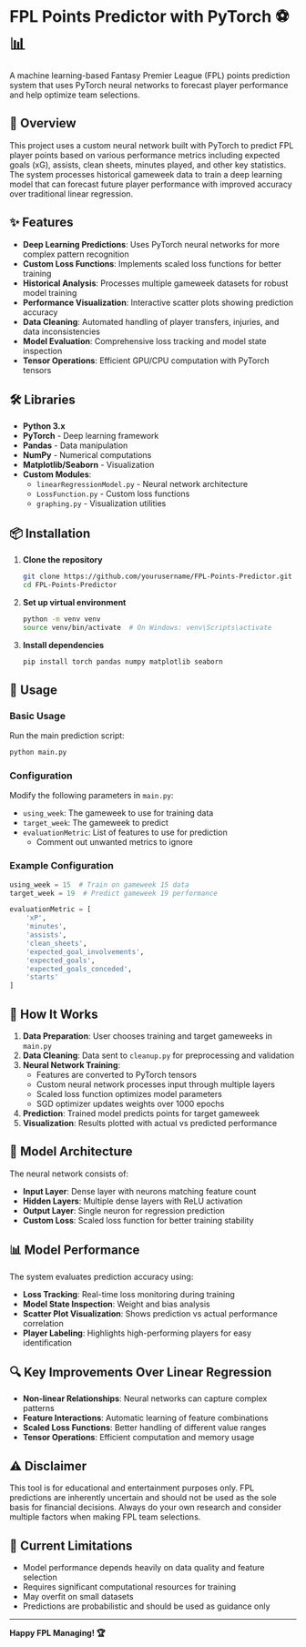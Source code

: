 # FPL Points Predictor with PyTorch ⚽📊

A machine learning-based Fantasy Premier League (FPL) points prediction system that uses PyTorch neural networks to forecast player performance and help optimize team selections.

## 🎯 Overview

This project uses a custom neural network built with PyTorch to predict FPL player points based on various performance metrics including expected goals (xG), assists, clean sheets, minutes played, and other key statistics. The system processes historical gameweek data to train a deep learning model that can forecast future player performance with improved accuracy over traditional linear regression.

## ✨ Features

- **Deep Learning Predictions**: Uses PyTorch neural networks for more complex pattern recognition
- **Custom Loss Functions**: Implements scaled loss functions for better training
- **Historical Analysis**: Processes multiple gameweek datasets for robust model training
- **Performance Visualization**: Interactive scatter plots showing prediction accuracy
- **Data Cleaning**: Automated handling of player transfers, injuries, and data inconsistencies
- **Model Evaluation**: Comprehensive loss tracking and model state inspection
- **Tensor Operations**: Efficient GPU/CPU computation with PyTorch tensors

## 🛠️ Libraries

- **Python 3.x**
- **PyTorch** - Deep learning framework
- **Pandas** - Data manipulation
- **NumPy** - Numerical computations
- **Matplotlib/Seaborn** - Visualization
- **Custom Modules**:
  - `linearRegressionModel.py` - Neural network architecture
  - `LossFunction.py` - Custom loss functions
  - `graphing.py` - Visualization utilities

## 📦 Installation

1. **Clone the repository**
   ```bash
   git clone https://github.com/yourusername/FPL-Points-Predictor.git
   cd FPL-Points-Predictor
   ```

2. **Set up virtual environment**
   ```bash
   python -m venv venv
   source venv/bin/activate  # On Windows: venv\Scripts\activate
   ```

3. **Install dependencies**
   ```bash
   pip install torch pandas numpy matplotlib seaborn
   ```

## 🚀 Usage

### Basic Usage

Run the main prediction script:

```bash
python main.py
```

### Configuration

Modify the following parameters in `main.py`:

- `using_week`: The gameweek to use for training data
- `target_week`: The gameweek to predict
- `evaluationMetric`: List of features to use for prediction
   - Comment out unwanted metrics to ignore

### Example Configuration

```python
using_week = 15  # Train on gameweek 15 data
target_week = 19  # Predict gameweek 19 performance

evaluationMetric = [
    'xP',          
    'minutes',      
    'assists',      
    'clean_sheets', 
    'expected_goal_involvements',
    'expected_goals',
    'expected_goals_conceded',
    'starts'
]
```

## 🔧 How It Works

1. **Data Preparation**: User chooses training and target gameweeks in `main.py`
2. **Data Cleaning**: Data sent to `cleanup.py` for preprocessing and validation
3. **Neural Network Training**: 
   - Features are converted to PyTorch tensors
   - Custom neural network processes input through multiple layers
   - Scaled loss function optimizes model parameters
   - SGD optimizer updates weights over 1000 epochs
4. **Prediction**: Trained model predicts points for target gameweek
5. **Visualization**: Results plotted with actual vs predicted performance

## 🧠 Model Architecture

The neural network consists of:
- **Input Layer**: Dense layer with neurons matching feature count
- **Hidden Layers**: Multiple dense layers with ReLU activation
- **Output Layer**: Single neuron for regression prediction
- **Custom Loss**: Scaled loss function for better training stability

## 📊 Model Performance

The system evaluates prediction accuracy using:
- **Loss Tracking**: Real-time loss monitoring during training
- **Model State Inspection**: Weight and bias analysis
- **Scatter Plot Visualization**: Shows prediction vs actual performance correlation
- **Player Labeling**: Highlights high-performing players for easy identification

## 🔍 Key Improvements Over Linear Regression

- **Non-linear Relationships**: Neural networks can capture complex patterns
- **Feature Interactions**: Automatic learning of feature combinations
- **Scaled Loss Functions**: Better handling of different value ranges
- **Tensor Operations**: Efficient computation and memory usage

## ⚠️ Disclaimer

This tool is for educational and entertainment purposes only. FPL predictions are inherently uncertain and should not be used as the sole basis for financial decisions. Always do your own research and consider multiple factors when making FPL team selections.

## 🚧 Current Limitations

- Model performance depends heavily on data quality and feature selection
- Requires significant computational resources for training
- May overfit on small datasets
- Predictions are probabilistic and should be used as guidance only

---

**Happy FPL Managing! 🏆** 